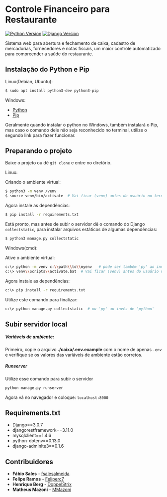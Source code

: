 

# Controle Financeiro para Restaurante

[![Python Version][python-image]][python-url]
[![Django Version][django-image]][django-url]

Sistema web para abertura e fechamento de caixa, cadastro de mercadorias, fornecedores e notas fiscais, um maior controle automatizado para compreender a saúde do restaurante.

## Instalação do Python e Pip

Linux(Debian, Ubuntu):

```sh
$ sudo apt install python3-dev python3-pip
```

Windows:

- [Python](https://dicasdepython.com.br/como-instalar-o-python-no-windows-10/)
- [Pip](https://dicasdepython.com.br/resolvido-pip-nao-e-reconhecido-como-um-comando-interno/)

Geralmente quando instalar o python no Windows, também instalará o Pip, mas caso o comando dele não seja reconhecido no terminal, utilize o segundo link para fazer funcionar.


## Preparando o projeto

Baixe o projeto ou dê `git clone` e entre no diretório.

Linux:

Criando o ambiente virtual:

```sh
$ python3 -m venv /venv
$ source venv/bin/activate  # Vai ficar (venv) antes do usuário no terminal
```

Agora instale as dependências:

```sh
$ pip install -r requirements.txt
```

Está pronto, mas antes de subir o servidor dê o comando do Django `collectstatic`, para instalar arquivos estáticos de algumas dependências:

```sh
$ python3 manage.py collectstatic
```

Windows(cmd):

Ative o ambiente virtual:

```sh
c:\> python -m venv c:\\path\\to\\myenv   # pode ser também 'py' ao invés de 'python'
c:\> venv\\Scripts\\activate.bat  # Vai ficar (venv) antes do usuário no terminal
```

Agora instale as dependências:

```sh
c:\> pip install -r requirements.txt
```

Utilize este comando para finalizar:

```sh
c:\> python manage.py collectstatic  # ou 'py' ao invés de 'python'
```


## Subir servidor local

##### Variáveis de ambiente:

Primeiro, copie o arquivo __./caixa/.env.example__ com o nome de apenas `.env` e verifique se os valores das variáveis de ambiente estão corretos. 

##### Runserver

Utilize esse comando para subir o servidor

```sh
python manage.py runserver
```

Agora vá no navegador e coloque: `localhost:8000` 

## Requirements.txt

- Django==3.0.7
- djangorestframework==3.11.0
- mysqlclient==1.4.6
- python-dotenv==0.13.0
- django-adminlte3==0.1.6


## Contribuidores

* **Fábio Sales** - [fsalesalmeida](https://github.com/fsalesalmeida)
* **Felipe Ramos** - [Feliperc7](https://github.com/Feliperc7)
* **Henrique Berg** - [DoppelStrix](https://github.com/DoppelStrix)
* **Matheus Mazoni** - [MMazoni](https://github.com/MMazoni)


[python-image]: https://img.shields.io/badge/python-v3.7-blue
[python-url]: https://www.python.org/
[django-image]: https://img.shields.io/badge/django-v3.0.7-green
[django-url]: https://www.djangoproject.com/
